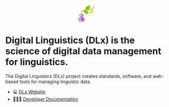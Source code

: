 <p style="text-align: center;"><a href=https://github.com/digitallinguistics/><img alt='A digitalis flower, the symbol of the Digital Linguistics (DLx) organization' height=50 src=../digitalis.svg width=50></a></p>

# Digital Linguistics (DLx) is the science of digital data management for linguistics.

The Digital Linguistics (DLx) project creates standards, software, and web-based tools for managing linguistic data.

* 💻 [DLx Website][website]
* 👨🏼‍💻 [Developer Documentation][developers]

<!-- LINKS -->
[developers]: https://developer.digitallinguistics.io/
[website]:    https://digitallinguistics.io/
